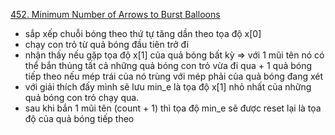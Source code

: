 [452. Minimum Number of Arrows to Burst Balloons](https://leetcode.com/problems/minimum-number-of-arrows-to-burst-balloons/)

- sắp xếp chuỗi bóng theo thứ tự tăng dần theo tọa độ x[0]
- chạy con trỏ từ quả bóng đầu tiên trở đi
- nhận thấy nếu gặp tọa độ x[1] của quả bóng bất kỳ => 
    với 1 mũi tên nó có thể bắn thủng tất cả những quả bóng con trỏ vừa đi qua + 1 quả bóng tiếp theo nếu mép trái của nó trùng với mép phải của quả bóng đang xét 
- với giải thích đấy mình sẽ lưu min_e là tọa độ x[1] nhỏ nhất của những quả bóng con trỏ chạy qua.
- sau khi bắn 1 mũi tên (count + 1) thì tọa độ min_e sẽ được reset lại là tọa độ của quả bóng tiếp theo